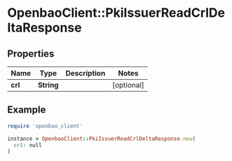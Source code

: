 # OpenbaoClient::PkiIssuerReadCrlDeltaResponse

## Properties

| Name | Type | Description | Notes |
| ---- | ---- | ----------- | ----- |
| **crl** | **String** |  | [optional] |

## Example

```ruby
require 'openbao_client'

instance = OpenbaoClient::PkiIssuerReadCrlDeltaResponse.new(
  crl: null
)
```

